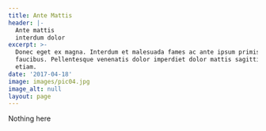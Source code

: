 ```yaml
---
title: Ante Mattis
header: |-
  Ante mattis
  interdum dolor
excerpt: >-
  Donec eget ex magna. Interdum et malesuada fames ac ante ipsum primis in
  faucibus. Pellentesque venenatis dolor imperdiet dolor mattis sagittis magna
  etiam.
date: '2017-04-18'
image: images/pic04.jpg
image_alt: null
layout: page
---
```


Nothing here
